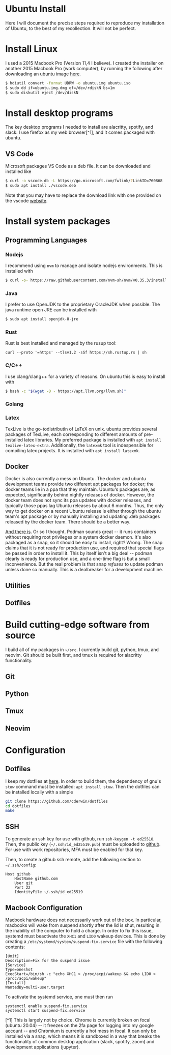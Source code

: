 Ubuntu Install
==============

Here I will document the precise steps required to reproduce my installation of Ubuntu, to the best of my recollection.
It will not be perfect.

# Install Linux

I used a 2015 Macbook Pro (Version 11,4 I believe).
I created the installer on another 2015 Macbook Pro (work computer), by running the following after downloading an ubuntu image [here](https://ubuntu.com/download/desktop).
```bash
$ hdiutil convert -format UDRW -o ubuntu.img ubuntu.iso
$ sudo dd if=ubuntu.img.dmg of=/dev/rdiskN bs=1m
$ sudo diskutil eject /dev/diskN
```

# Install desktop programs

The key desktop programs I needed to install are alacritty, spotify, and slack.
I use firefox as my web browser[^1], and it comes packaged with ubuntu.

## VS Code

Microsoft packages VS Code as a deb file.
It can be downloaded and installed like
```bash
$ curl -o vscode.db -L https://go.microsoft.com/fwlink/?LinkID=760868
$ sudo apt install ./vscode.deb
```
Note that you may have to replace the download link with one provided on the vscode [website](https://code.visualstudio.com/).

# Install system packages

## Programming Languages

### Nodejs

I recommend using `nvm` to manage and isolate nodejs environments.
This is installed with
```bash
$ curl -o- https://raw.githubusercontent.com/nvm-sh/nvm/v0.35.3/install.sh | bash
```

### Java

I prefer to use OpenJDK to the proprietary OracleJDK when possible.
The java runtime open JRE can be installed with
```bash
$ sudo apt install openjdk-8-jre
```

### Rust

Rust is best installed and managed by the rusup tool:
```
curl --proto '=https' --tlsv1.2 -sSf https://sh.rustup.rs | sh
```

### C/C++

I use clang/clang++ for a variety of reasons.
On ubuntu this is easy to install with 
```bash
$ bash -c "$(wget -O - https://apt.llvm.org/llvm.sh)"
```

### Golang

### Latex

TexLive is the go-todistributin of LaTeX on unix.
ubuntu provides several packages of TexLive, each corresponding to different amounts of pre-installed latex libraries.
My preferred package is installed with `apt install texlive-latex-extra`.
Additionally, the `latexmk` tool is indespensible for compiling latex projects.
It is installed with `apt install latexmk`.

## Docker

Docker is also currently a mess on Ubuntu.
The docker and ubuntu development teams provide two different apt packages for docker; the docker teams lie in a ppa that they maintain.
Ubuntu's packages are, as expected, significantly behind nightly releases of docker.
However, the docker team does not sync its ppa updates with docker releases, and typically those ppas lag Ubuntu releases by about 6 months.
Thus, the only way to get docker on a recent Ubuntu release is either through the ubuntu team's apt package or by manually installing and updating .deb packages released by the docker team.
There should be a better way.

[And there is](https://podman.io/getting-started/).
Or so I thought.
Podman sounds great -- it runs containers without requiring root privileges or a system docker daemon.
It's also packaged as a snap, so it should be easy to install, right?
Wrong.
The snap claims that it is not ready for production use, and required that special flags be passed in order to install it.
This by itself isn't a big deal -- podman clearly is ready for production use, and a one-time flag is but a small inconvenience.
But the real problem is that snap *refuses* to update podman unless done so manually.
This is a dealbreaker for a development machine.

## Utilities

## Dotfiles

# Build cutting-edge software from source

I build all of my packages in `~/src`.
I currently build git, python, tmux, and neovim.
Git should be built first, and tmux is required for alacritty functionality.

## Git

## Python

## Tmux

## Neovim

# Configuration

## Dotfiles

I keep my dotfiles at [here](github.com/cderwin/dotfiles).
In order to build them, the dependency of gnu's `stow` command must be installed: `apt install stow`.
Then the dotfiles can be installed locally with a simple
```bash
git clone https://github.com/cderwin/dotfiles
cd dotfiles
make
```

## SSH

To generate an ssh key for use with github, run `ssh-keygen -t ed25518`.
Then, the public key (`~/.ssh/id_ed25519.pub`) must be uploaded to [github](https://github.com/settings/keys).
For use with work repositories, MFA must be enabled for that key.

Then, to create a github ssh remote, add the following section to `~/.ssh/config`:
```
Host github
    HostName github.com
    User git
    Port 22
    IdentityFile ~/.ssh/id_ed25519
```

## Macbook Configuration

Macbook hardware does not necessarily work out of the box.
In particular, macbooks will wake from suspend shortly after the lid is shut, resulting in the inability of the computer to hold a charge.
In order to fix this issue, systemd must beactivate the `XHC1` and `LID0` wakeup devices.
This is done by creating a `/etc/systemd/system/suspend-fix.service` file with the following contents:
```
[Unit]
Description=Fix for the suspend issue
[Service]
Type=oneshot
ExecStart=/bin/sh -c "echo XHC1 > /proc/acpi/wakeup && echo LID0 > /proc/acpi/wakeup"
[Install]
WantedBy=multi-user.target
```

To activate the systemd service, one must then run
```
systemctl enable suspend-fix.service
systemctl start suspend-fix.service
```


[^1] This is largely not by choice.
Chrome is currently broken on focal (ubuntu 20.04) -- it freezes on the 2fa page for logging into my google account -- and Chromium is currently a hot mess in focal.
It can only be installed via a snap, which means it is sandboxed in a way that breaks the functionality of common desktop application (slack, spotify, zoom) and development applications (jupyter).
